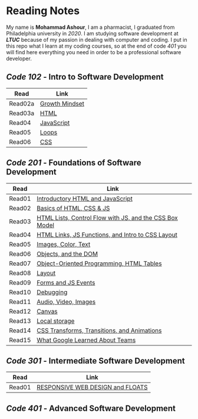 # Reading Notes

My name is **Mohammad Ashour**, I am a pharmacist, I graduated from Philadelphia university in *2020*.
I am studying software development at ***LTUC*** because of my passion in dealing with computer and coding.
I put in this repo what I learn at my coding courses, so at the end of code *401* you will find here everything you need in order to be a professional software developer. 

## *Code 102* - Intro to Software Development

|Read       |Link       |
|-----------|-----------|
|Read02a     |[Growth Mindset](102/Lab02a.md)|
|Read03a    |[HTML](102/Read03a.md)|
|Read04     |[JavaScript](102/Read04.md)|
|Read05     |[Loops](102/Read05.md)
|Read06     |[CSS](102/Read06.md)|

## *Code 201* - Foundations of Software Development

|Read       |Link       |
|-----------|-----------|
|Read01     |[Introductory HTML and JavaScript](201/Read01.md)|
|Read02     |[Basics of HTML, CSS & JS](201/Read02.md)|
|Read03     |[HTML Lists, Control Flow with JS, and the CSS Box Model](201/Read03.md)|
|Read04     |[HTML Links, JS Functions, and Intro to CSS Layout](201/Read04.md)|
|Read05     |[Images, Color, Text](201/Read05.md)|
|Read06     |[Objects, and the DOM](201/Read06.md)|
|Read07     |[Object-Oriented Programming, HTML Tables](201/Read07.md)|
|Read08     |[Layout](201/Read08.md)|
|Read09     |[Forms and JS Events](201/Read09.md)|
|Read10     |[Debugging](201/Read10.md)|
|Read11     |[Audio, Video, Images](201/Read11.md)|
|Read12     |[Canvas](201/Read12.md)|
|Read13     |[Local storage](201/Read13.md)|
|Read14     |[CSS Transforms, Transitions, and Animations ](201/Read14.md)|
|Read15     |[What Google Learned About Teams](201/Read15.md)|

## *Code 301* - Intermediate Software Development

|Read       |Link          |
|-----------|--------------|
|Read01     |[RESPONSIVE WEB DESIGN and FLOATS](301/Read01.md)|


## *Code 401* - Advanced Software Development
